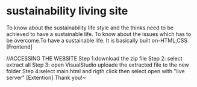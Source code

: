 # sustainability living site
To know about  the sustainability life style and the thinks need to be achieved to have a sustainable life.
To know about the issues which has to be overcome.To have a sustainable life.
It is basically built on-HTML,CSS [Frontend]
 

//ACCESSING THE WEBSITE
Step 1:download the zip file
Step 2: select extract all
Step 3: open VisualStudio uploade the extracted file to the new folder
Step 4:select main.html and rigth click then select open with "live server" [Extention]
Thank you!~
